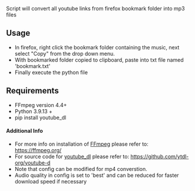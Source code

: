 Script will convert all youtube links from firefox bookmark folder into mp3 files

## Usage
 * In firefox, right click the bookmark folder containing the music, next select "Copy" from the drop down menu.
 * With bookmarked folder copied to clipboard, paste into txt file named 'bookmark.txt'
 * Finally execute the python file 

## Requirements
 * FFmpeg version 4.4+ 
 * Python 3.9.13 +
 * pip install youtube_dl

#### Additional Info 
 * For more info on installation of [FFmpeg](https://ffmpeg.org/) please refer to: https://ffmpeg.org/
 * For source code for [youtube_dl](https://github.com/ytdl-org/youtube-dl) please refer to: https://github.com/ytdl-org/youtube-d
 * Note that config can be modified for mp4 converstion.
 * Audio quality in config is set to 'best' and can be reduced for faster download speed if necessary 
 
